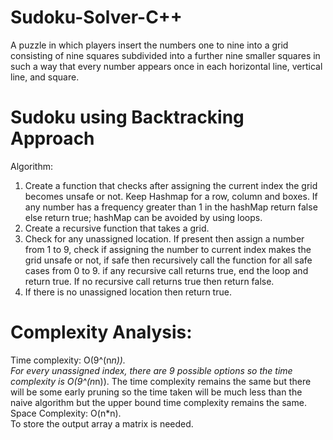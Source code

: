 # Sudoku-Solver-C++
A puzzle in which players insert the numbers one to nine into a grid consisting of nine squares subdivided into a further nine smaller squares in such a way that every number appears once in each horizontal line, vertical line, and square. <br />

# Sudoku using Backtracking Approach
Algorithm: <br />

1. Create a function that checks after assigning the current index the grid becomes unsafe or not. Keep Hashmap for a row, column and boxes. If any number has a frequency greater than 1 in the hashMap return false else return true; hashMap can be avoided by using loops. <br />
2. Create a recursive function that takes a grid. <br />
3. Check for any unassigned location. If present then assign a number from 1 to 9, check if assigning the number to current index makes the grid unsafe or not, if safe then recursively call the function for all safe cases from 0 to 9. if any recursive call returns true, end the loop and return true. If no recursive call returns true then return false. <br />
4. If there is no unassigned location then return true. <br />

# Complexity Analysis:  

Time complexity: O(9^(n*n)).  <br />
For every unassigned index, there are 9 possible options so the time complexity is O(9^(n*n)). The time complexity remains the same but there will be some early pruning so the time taken will be much less than the naive algorithm but the upper bound time complexity remains the same.  <br />
Space Complexity: O(n*n).  <br />
To store the output array a matrix is needed.
